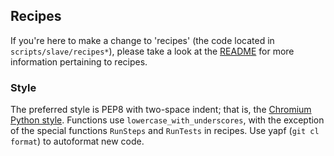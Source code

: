 ## Recipes

If you're here to make a change to 'recipes' (the code located in
`scripts/slave/recipes*`), please take a look at the
[README](./scripts/slave/README.md) for more information pertaining to recipes.

### Style

The preferred style is PEP8 with two-space indent; that is, the [Chromium
Python
style](https://chromium.googlesource.com/chromium/src/+/master/styleguide/python/python.md).
Functions use `lowercase_with_underscores`, with the exception of the special
functions `RunSteps` and `RunTests` in recipes. Use yapf (`git cl format`) to
autoformat new code.
